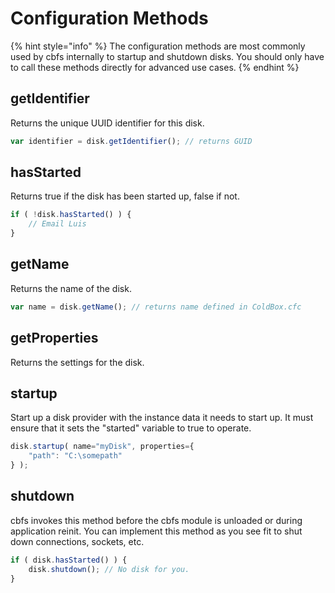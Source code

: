 # Configuration Methods

{% hint style="info" %}
The configuration methods are most commonly used by cbfs internally to startup and shutdown disks. You should only have to call these methods directly for advanced use cases.
{% endhint %}

## getIdentifier

Returns the unique UUID identifier for this disk.

```javascript
var identifier = disk.getIdentifier(); // returns GUID
```

## hasStarted

Returns true if the disk has been started up, false if not.

```javascript
if ( !disk.hasStarted() ) {
    // Email Luis
}
```

## getName

Returns the name of the disk.

```javascript
var name = disk.getName(); // returns name defined in ColdBox.cfc
```

## getProperties

Returns the settings for the disk.

## startup

Start up a disk provider with the instance data it needs to start up. It must ensure that it sets the "started" variable to true to operate.

```javascript
disk.startup( name="myDisk", properties={
    "path": "C:\somepath"
} );
```

## shutdown

cbfs invokes this method before the cbfs module is unloaded or during application reinit. You can implement this method as you see fit to shut down connections, sockets, etc.

```javascript
if ( disk.hasStarted() ) {
    disk.shutdown(); // No disk for you.
}
```

